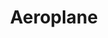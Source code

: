 ---
title: Aeroplane
tags: ["aeroplane", "airplane", "flight", "travel", "aviation", "aircraft", "journey"]
icon: aeroplane
svg: '<svg xmlns="http://www.w3.org/2000/svg" width="24" height="24" fill="none" viewBox="0 0 24 24" stroke-width="1.5" stroke-linecap="round" stroke-linejoin="round" stroke="currentColor"><path d="m14.134 6.992 3.396-3.397a2.033 2.033 0 0 1 2.875 2.875l-3.397 3.396 1.838 9.145c.235 1.17-2.034 2.8-2.638 1.25l-2.69-6.904-3.493 3.493c.17 2.041.207 2.72-1.224 4.15l-2.175-3.626L3 15.199c1.43-1.431 2.109-1.395 4.15-1.224l3.493-3.492-6.904-2.691c-1.55-.604.08-2.874 1.25-2.638l9.145 1.838Z"/></svg>'
---